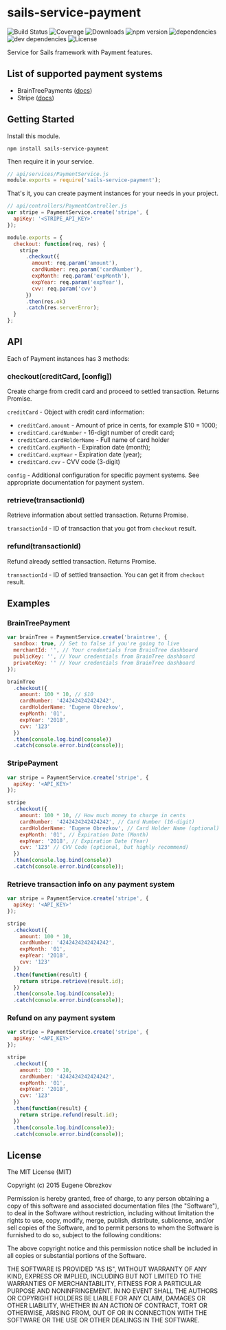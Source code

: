 # sails-service-payment

![Build Status](https://img.shields.io/travis/ghaiklor/sails-service-payment.svg) ![Coverage](https://img.shields.io/coveralls/ghaiklor/sails-service-payment.svg) ![Downloads](https://img.shields.io/npm/dm/sails-service-payment.svg) ![npm version](https://img.shields.io/npm/v/sails-service-payment.svg) ![dependencies](https://img.shields.io/david/ghaiklor/sails-service-payment.svg) ![dev dependencies](https://img.shields.io/david/dev/ghaiklor/sails-service-payment.svg) ![License](https://img.shields.io/npm/l/sails-service-payment.svg)

Service for Sails framework with Payment features.

## List of supported payment systems

- BrainTreePayments ([docs](https://developers.braintreepayments.com/javascript+node/reference/overview))
- Stripe ([docs](https://stripe.com/docs/api/node))

## Getting Started

Install this module.

```shell
npm install sails-service-payment
```

Then require it in your service.

```javascript
// api/services/PaymentService.js
module.exports = require('sails-service-payment');
```

That's it, you can create payment instances for your needs in your project.

```javascript
// api/controllers/PaymentController.js
var stripe = PaymentService.create('stripe', {
  apiKey: '<STRIPE_API_KEY>'
});

module.exports = {
  checkout: function(req, res) {
    stripe
      .checkout({
        amount: req.param('amount'),
        cardNumber: req.param('cardNumber'),
        expMonth: req.param('expMonth'),
        expYear: req.param('expYear'),
        cvv: req.param('cvv')
      })
      .then(res.ok)
      .catch(res.serverError);
  }
};
```

## API

Each of Payment instances has 3 methods:

### checkout(creditCard, [config])

Create charge from credit card and proceed to settled transaction. Returns Promise.

`creditCard` - Object with credit card information:

  - `creditCard.amount` - Amount of price in cents, for example $10 = 1000;
  - `creditCard.cardNumber` - 16-digit number of credit card;
  - `creditCard.cardHolderName` - Full name of card holder
  - `creditCard.expMonth` - Expiration date (month);
  - `creditCard.expYear` - Expiration date (year);
  - `creditCard.cvv` - CVV code (3-digit)

`config` - Additional configuration for specific payment systems. See appropriate documentation for payment system.

### retrieve(transactionId)

Retrieve information about settled transaction. Returns Promise.

`transactionId` - ID of transaction that you got from `checkout` result.

### refund(transactionId)

Refund already settled transaction. Returns Promise.

`transactionId` - ID of settled transaction. You can get it from `checkout` result.

## Examples

### BrainTreePayment

```javascript
var brainTree = PaymentService.create('braintree', {
  sandbox: true, // Set to false if you're going to live
  merchantId: '', // Your credentials from BrainTree dashboard
  publicKey: '', // Your credentials from BrainTree dashboard
  privateKey: '' // Your credentials from BrainTree dashboard
});

brainTree
  .checkout({
    amount: 100 * 10, // $10
    cardNumber: '4242424242424242',
    cardHolderName: 'Eugene Obrezkov',
    expMonth: '01',
    expYear: '2018',
    cvv: '123'
  })
  .then(console.log.bind(console))
  .catch(console.error.bind(console));
```

### StripePayment

```javascript
var stripe = PaymentService.create('stripe', {
  apiKey: '<API_KEY>'
});

stripe
  .checkout({
    amount: 100 * 10, // How much money to charge in cents
    cardNumber: '4242424242424242', // Card Number (16-digit)
    cardHolderName: 'Eugene Obrezkov', // Card Holder Name (optional)
    expMonth: '01', // Expiration Date (Month)
    expYear: '2018', // Expiration Date (Year)
    cvv: '123' // CVV Code (optional, but highly recommend)
  })
  .then(console.log.bind(console))
  .catch(console.error.bind(console));
```

### Retrieve transaction info on any payment system

```javascript
var stripe = PaymentService.create('stripe', {
  apiKey: '<API_KEY>'
});

stripe
  .checkout({
    amount: 100 * 10,
    cardNumber: '4242424242424242',
    expMonth: '01',
    expYear: '2018',
    cvv: '123'
  })
  .then(function(result) {
    return stripe.retrieve(result.id);
  })
  .then(console.log.bind(console));
  .catch(console.error.bind(console));
```

### Refund on any payment system

```javascript
var stripe = PaymentService.create('stripe', {
  apiKey: '<API_KEY>'
});

stripe
  .checkout({
    amount: 100 * 10,
    cardNumber: '4242424242424242',
    expMonth: '01',
    expYear: '2018',
    cvv: '123'
  })
  .then(function(result) {
    return stripe.refund(result.id);
  })
  .then(console.log.bind(console));
  .catch(console.error.bind(console));
```

## License

The MIT License (MIT)

Copyright (c) 2015 Eugene Obrezkov

Permission is hereby granted, free of charge, to any person obtaining a copy
of this software and associated documentation files (the "Software"), to deal
in the Software without restriction, including without limitation the rights
to use, copy, modify, merge, publish, distribute, sublicense, and/or sell
copies of the Software, and to permit persons to whom the Software is
furnished to do so, subject to the following conditions:

The above copyright notice and this permission notice shall be included in all
copies or substantial portions of the Software.

THE SOFTWARE IS PROVIDED "AS IS", WITHOUT WARRANTY OF ANY KIND, EXPRESS OR
IMPLIED, INCLUDING BUT NOT LIMITED TO THE WARRANTIES OF MERCHANTABILITY,
FITNESS FOR A PARTICULAR PURPOSE AND NONINFRINGEMENT. IN NO EVENT SHALL THE
AUTHORS OR COPYRIGHT HOLDERS BE LIABLE FOR ANY CLAIM, DAMAGES OR OTHER
LIABILITY, WHETHER IN AN ACTION OF CONTRACT, TORT OR OTHERWISE, ARISING FROM,
OUT OF OR IN CONNECTION WITH THE SOFTWARE OR THE USE OR OTHER DEALINGS IN THE
SOFTWARE.
